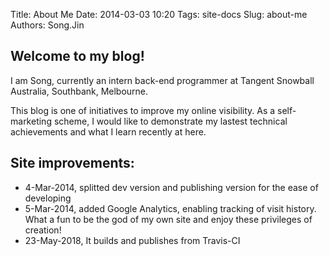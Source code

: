 Title: About Me
Date: 2014-03-03 10:20
Tags: site-docs
Slug: about-me
Authors: Song.Jin

## Welcome to my blog!

I am Song, currently an intern back-end programmer at Tangent Snowball Australia, Southbank, Melbourne.

This blog is one of initiatives to improve my online visibility. As a self-marketing scheme, I would like to demonstrate my lastest technical achievements and what I learn recently at here.

Site improvements:
------------------
- 4-Mar-2014, splitted dev version and publishing version for the ease of developing
- 5-Mar-2014, added Google Analytics, enabling tracking of visit history. What a fun to be the god of my own site and enjoy these privileges of creation!
- 23-May-2018, It builds and publishes from Travis-CI